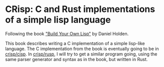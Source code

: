 # CRisp: C and Rust implementations of a simple lisp language
Following the book ["Build Your Own Lisp"](http://www.buildyourownlisp.com/) by Daniel Holden.

This book describes writing a C implementation of a simple lisp-like language. The C implementation from the book is eventually going to be in [crisp/cisp](https://github.com/medium-endian/crisp/tree/master/cisp).
In [crisp/rusp](https://github.com/medium-endian/crisp/tree/master/cisp), I will try to get a similar program going, using the same parser generator and syntax as in the book, but written in Rust.
